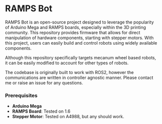 # RAMPS Bot

RAMPS Bot is an open-source project designed to leverage the popularity of Arduino Mega and RAMPS boards, especially within the 3D printing community. This repository provides firmware that allows for direct manipulation of hardware components, starting with stepper motors. With this project, users can easily build and control robots using widely available components.

Although this repository specifically targets mecanum wheel based robots, it can be easily modified to account for other types of robots.

The codebase is originally built to work with ROS2, however the communications are written in controller agnostic manner.
Please contact me or raise an issue for any questions.

### Prerequisites

- **Arduino Mega** 
- **RAMPS Board**: Tested on 1.6
- **Stepper Motor**: Tested on A4988, but any should work.
